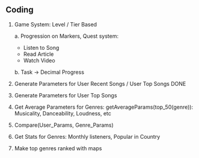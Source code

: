 ## Coding 

1. Game System: Level / Tier Based

    a. Progression on Markers, Quest system:
    - Listen to Song
    - Read Article
    - Watch Video
    
    b. Task -> Decimal Progress
2. Generate Parameters for User Recent Songs / User Top Songs   DONE
3. Generate Parameters for User Top Songs                       
3. Get Average Parameters for Genres: 
    getAverageParams(top_50(genre)): Musicality, Danceability, Loudness, etc
4. Compare(User_Params, Genre_Params)
5. Get Stats for Genres: Monthly listeners, Popular in Country

6. Make top genres ranked with maps